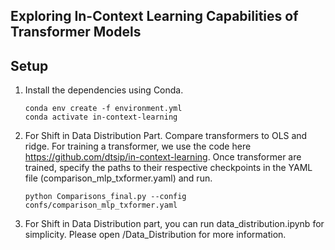 
## Exploring In-Context Learning Capabilities of Transformer Models



## Setup

1. Install the dependencies using Conda. 

    ```
    conda env create -f environment.yml
    conda activate in-context-learning
    ```

2. For Shift in Data Distribution Part. Compare transformers to OLS and ridge. For training a transformer, we use the code here https://github.com/dtsip/in-context-learning. Once transformer are trained, specify the paths to their respective checkpoints in the YAML file (comparison_mlp_txformer.yaml) and run.

    ```
    python Comparisons_final.py --config confs/comparison_mlp_txformer.yaml
    ```

3. For Shift in Data Distribution part, you can run data_distribution.ipynb for simplicity. Please open /Data_Distribution for more information.
    
